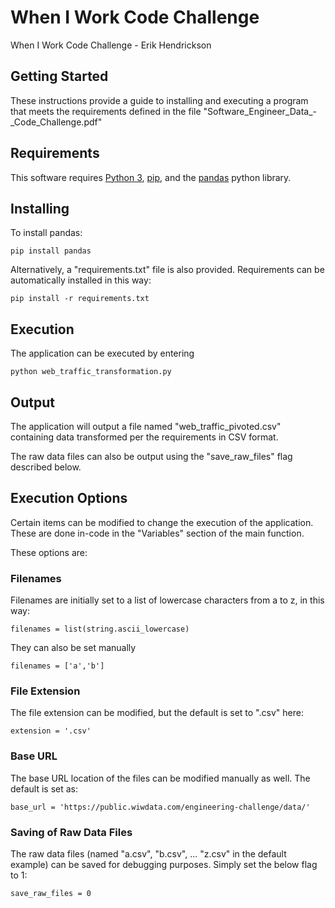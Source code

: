 # When I Work Code Challenge

When I Work Code Challenge - Erik Hendrickson

## Getting Started

These instructions provide a guide to installing and executing a program that meets the requirements defined in the file "Software_Engineer_Data_-_Code_Challenge.pdf"

## Requirements

This software requires [Python 3](https://www.python.org/), [pip](https://pypi.org/project/pip/), and the [pandas](https://pandas.pydata.org/) python library.
## Installing

To install pandas:
```
pip install pandas
```

Alternatively, a "requirements.txt" file is also provided. Requirements can be automatically installed in this way:
```
pip install -r requirements.txt
```
## Execution
The application can be executed by entering

```
python web_traffic_transformation.py
```
## Output
The application will output a file named "web_traffic_pivoted.csv" containing data transformed per the requirements in CSV format.

The raw data files can also be output using the "save_raw_files" flag described below.

## Execution Options

Certain items can be modified to change the execution of the application. These are done in-code in the "Variables" section of the main function.

These options are:

### Filenames
Filenames are initially set to a list of lowercase characters from a to z, in this way:
```
filenames = list(string.ascii_lowercase)
```
They can also be set manually
```
filenames = ['a','b']
```

### File Extension
The file extension can be modified, but the default is set to ".csv" here:
```
extension = '.csv'
```

### Base URL
The base URL location of the files can be modified manually as well. The default is set as:
```
base_url = 'https://public.wiwdata.com/engineering-challenge/data/'
```

### Saving of Raw Data Files
The raw data files (named "a.csv", "b.csv", ... "z.csv" in the default example) can be saved for debugging purposes. Simply set the below flag to 1:
```
save_raw_files = 0
```